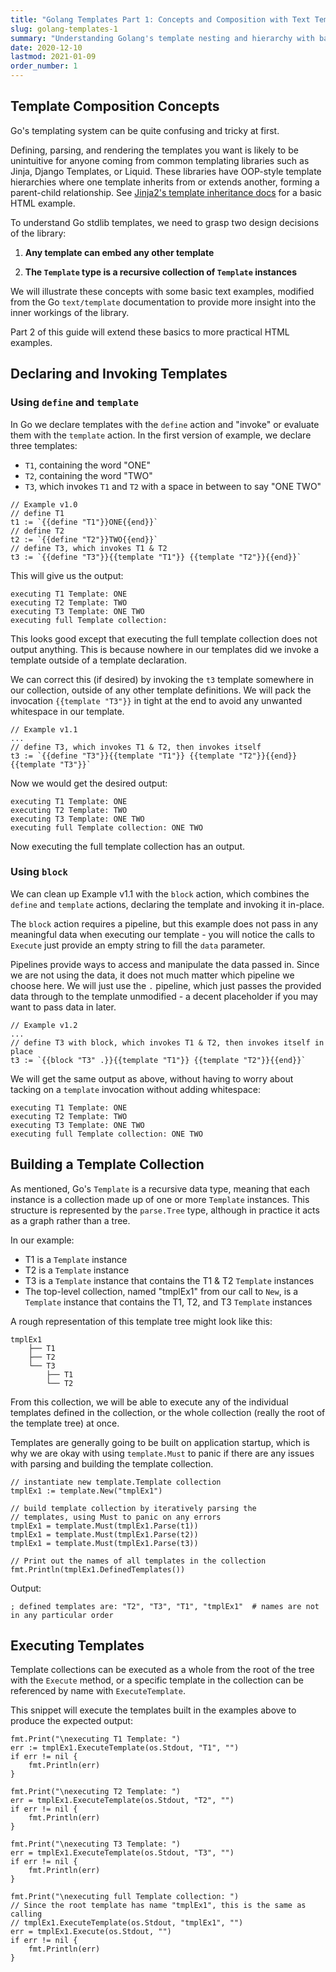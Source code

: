 ```yaml
---
title: "Golang Templates Part 1: Concepts and Composition with Text Templates"
slug: golang-templates-1
summary: "Understanding Golang's template nesting and hierarchy with basic text templates"
date: 2020-12-10
lastmod: 2021-01-09
order_number: 1
---
```


## Template Composition Concepts

Go's templating system can be quite confusing and tricky at first.

Defining, parsing, and rendering the templates you want is likely to be unintuitive for anyone coming from common templating libraries such as Jinja, Django Templates, or Liquid. These libraries have OOP-style template hierarchies where one template inherits from or extends another, forming a parent-child relationship. See [Jinja2's template inheritance docs](https://jinja.palletsprojects.com/en/2.11.x/templates/#template-inheritance) for a basic HTML example.

To understand Go stdlib templates, we need to grasp two design decisions of the library:

1. **Any template can embed any other template**

2. **The `Template` type is a recursive collection of `Template` instances**


We will illustrate these concepts with some basic text examples, modified from the Go `text/template` documentation to provide more insight into the inner workings of the library.

Part 2 of this guide will extend these basics to more practical HTML examples.

## Declaring and Invoking Templates

### Using `define` and `template`

In Go we declare templates with the `define` action and "invoke" or evaluate them with the `template` action. In the first version of example, we declare three templates:
* `T1`, containing the word "ONE"
* `T2`, containing the word "TWO"
* `T3`, which invokes `T1` and `T2` with a space in between to say "ONE TWO"

```golang
// Example v1.0
// define T1
t1 := `{{define "T1"}}ONE{{end}}`
// define T2
t2 := `{{define "T2"}}TWO{{end}}`
// define T3, which invokes T1 & T2
t3 := `{{define "T3"}}{{template "T1"}} {{template "T2"}}{{end}}`
```

This will give us the output:

```shell
executing T1 Template: ONE
executing T2 Template: TWO
executing T3 Template: ONE TWO
executing full Template collection: 
```

This looks good except that executing the full template collection does not output anything. This is because nowhere in our templates did we invoke a template outside of a template declaration.

We can correct this (if desired) by invoking the `t3` template somewhere in our collection, outside of any other template definitions. We will pack the invocation `{{template "T3"}}` in tight at the end to avoid any unwanted whitespace in our template.

```golang
// Example v1.1
...
// define T3, which invokes T1 & T2, then invokes itself
t3 := `{{define "T3"}}{{template "T1"}} {{template "T2"}}{{end}}{{template "T3"}}`
```

Now we would get the desired output:

```shell
executing T1 Template: ONE
executing T2 Template: TWO
executing T3 Template: ONE TWO
executing full Template collection: ONE TWO
```

Now executing the full template collection has an output.

### Using `block`

We can clean up Example v1.1 with the `block` action, which combines the `define` and `template` actions, declaring the template and invoking it in-place.

The `block` action requires a pipeline, but this example does not pass in any meaningful data when executing our template - you will notice the calls to `Execute` just provide an empty string to fill the `data` parameter.

Pipelines provide ways to access and manipulate the data passed in. Since we are not using the data, it does not much matter which pipeline we choose here. We will just use the `.` pipeline, which just passes the provided data through to the template unmodified - a decent placeholder if you may want to pass data in later.

```golang
// Example v1.2
...
// define T3 with block, which invokes T1 & T2, then invokes itself in place
t3 := `{{block "T3" .}}{{template "T1"}} {{template "T2"}}{{end}}`
```

We will get the same output as above, without having to worry about tacking on a `template` invocation without adding whitespace:

```shell
executing T1 Template: ONE
executing T2 Template: TWO
executing T3 Template: ONE TWO
executing full Template collection: ONE TWO
```

## Building a Template Collection

As mentioned, Go's `Template` is a recursive data type, meaning that each instance is a collection made up of one or more `Template` instances. This structure is represented by the `parse.Tree` type, although in practice it acts as a graph rather than a tree.

In our example:
* T1 is a `Template` instance
* T2 is a `Template` instance
* T3 is a `Template` instance that contains the T1 & T2 `Template` instances
* The top-level collection, named "tmplEx1" from our call to `New`, is a `Template` instance that contains the T1, T2, and T3 `Template` instances

A rough representation of this template tree might look like this:

```text
tmplEx1
    ├── T1
    ├── T2
    └── T3
        ├── T1
        └── T2
```

From this collection, we will be able to execute any of the individual templates defined in the collection, or the whole collection (really the root of the template tree) at once.

Templates are generally going to be built on application startup, which is why we are okay with using `template.Must` to panic if there are any issues with parsing and building the template collection.

```golang
// instantiate new template.Template collection
tmplEx1 := template.New("tmplEx1")

// build template collection by iteratively parsing the
// templates, using Must to panic on any errors
tmplEx1 = template.Must(tmplEx1.Parse(t1))
tmplEx1 = template.Must(tmplEx1.Parse(t2))
tmplEx1 = template.Must(tmplEx1.Parse(t3))

// Print out the names of all templates in the collection
fmt.Println(tmplEx1.DefinedTemplates())
```

Output:

```shell
; defined templates are: "T2", "T3", "T1", "tmplEx1"  # names are not in any particular order
```

## Executing Templates

Template collections can be executed as a whole from the root of the tree with the `Execute` method, or a specific template in the collection can be referenced by name with `ExecuteTemplate`.

This snippet will execute the templates built in the examples above to produce the expected output:

```golang
fmt.Print("\nexecuting T1 Template: ")
err := tmplEx1.ExecuteTemplate(os.Stdout, "T1", "")
if err != nil {
	fmt.Println(err)
}

fmt.Print("\nexecuting T2 Template: ")
err = tmplEx1.ExecuteTemplate(os.Stdout, "T2", "")
if err != nil {
	fmt.Println(err)
}

fmt.Print("\nexecuting T3 Template: ")
err = tmplEx1.ExecuteTemplate(os.Stdout, "T3", "")
if err != nil {
	fmt.Println(err)
}

fmt.Print("\nexecuting full Template collection: ")
// Since the root template has name "tmplEx1", this is the same as calling
// tmplEx1.ExecuteTemplate(os.Stdout, "tmplEx1", "")
err = tmplEx1.Execute(os.Stdout, "")
if err != nil {
	fmt.Println(err)
}
```
